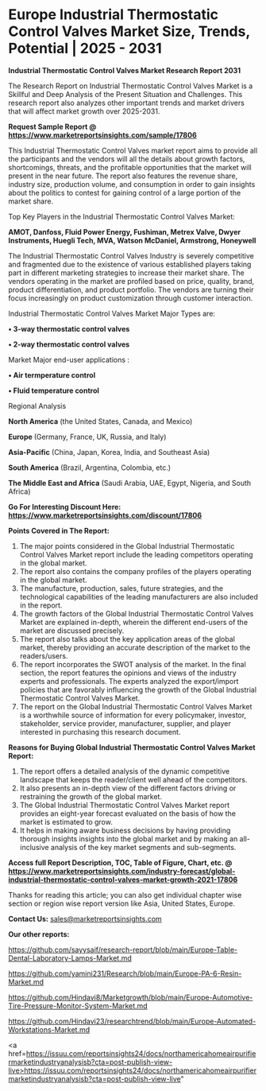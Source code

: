 # Europe Industrial Thermostatic Control Valves Market Size, Trends, Potential | 2025 - 2031

<strong>Industrial Thermostatic Control Valves Market Research Report 2031</strong>

The Research Report on Industrial Thermostatic Control Valves Market is a Skillful and Deep Analysis of the Present Situation and Challenges. This research report also analyzes other important trends and market drivers that will affect market growth over 2025-2031.

<strong>Request Sample Report @ <a href=https://www.marketreportsinsights.com/sample/17806>https://www.marketreportsinsights.com/sample/17806</a></strong>

This Industrial Thermostatic Control Valves market report aims to provide all the participants and the vendors will all the details about growth factors, shortcomings, threats, and the profitable opportunities that the market will present in the near future. The report also features the revenue share, industry size, production volume, and consumption in order to gain insights about the politics to contest for gaining control of a large portion of the market share.

Top Key Players in the Industrial Thermostatic Control Valves Market:

<strong>AMOT, Danfoss, Fluid Power Energy, Fushiman, Metrex Valve, Dwyer Instruments, Huegli Tech, MVA, Watson McDaniel, Armstrong, Honeywell</strong>

The Industrial Thermostatic Control Valves Industry is severely competitive and fragmented due to the existence of various established players taking part in different marketing strategies to increase their market share. The vendors operating in the market are profiled based on price, quality, brand, product differentiation, and product portfolio. The vendors are turning their focus increasingly on product customization through customer interaction.

Industrial Thermostatic Control Valves Market Major Types are:

<strong>• 3-way thermostatic control valves

• 2-way thermostatic control valves</strong>

Market Major end-user applications :

<strong>• Air termperature control

• Fluid temperature control</strong>

Regional Analysis

</u><strong><b>North America</b></strong> (the United States, Canada, and Mexico)

<strong><b>Europe </b></strong>(Germany, France, UK, Russia, and Italy)

<strong><b>Asia-Pacific</b></strong> (China, Japan, Korea, India, and Southeast Asia)

<strong><b>South America</b></strong> (Brazil, Argentina, Colombia, etc.)

<strong><b>The Middle East and Africa</b></strong> (Saudi Arabia, UAE, Egypt, Nigeria, and South Africa)

<strong>Go For Interesting Discount Here: <a href=https://www.marketreportsinsights.com/discount/17806>https://www.marketreportsinsights.com/discount/17806</a></strong>

<strong>Points Covered in The Report:</strong>
<ol>
  <li>The major points considered in the Global Industrial Thermostatic Control Valves Market report include the leading competitors operating in the global market.</li>
  <li>The report also contains the company profiles of the players operating in the global market.</li>
  <li>The manufacture, production, sales, future strategies, and the technological capabilities of the leading manufacturers are also included in the report.</li>
  <li>The growth factors of the Global Industrial Thermostatic Control Valves Market are explained in-depth, wherein the different end-users of the market are discussed precisely.</li>
  <li>The report also talks about the key application areas of the global market, thereby providing an accurate description of the market to the readers/users.</li>
  <li>The report incorporates the SWOT analysis of the market. In the final section, the report features the opinions and views of the industry experts and professionals. The experts analyzed the export/import policies that are favorably influencing the growth of the Global Industrial Thermostatic Control Valves Market.</li>
  <li>The report on the Global Industrial Thermostatic Control Valves Market is a worthwhile source of information for every policymaker, investor, stakeholder, service provider, manufacturer, supplier, and player interested in purchasing this research document.</li>
</ol>
<strong>Reasons for Buying Global Industrial Thermostatic Control Valves Market Report:</strong>

<ol>
  <li>The report offers a detailed analysis of the dynamic competitive landscape that keeps the reader/client well ahead of the competitors.</li>
  <li>It also presents an in-depth view of the different factors driving or restraining the growth of the global market.</li>
  <li>The Global Industrial Thermostatic Control Valves Market report provides an eight-year forecast evaluated on the basis of how the market is estimated to grow.</li>
  <li>It helps in making aware business decisions by having providing thorough insights insights into the global market and by making an all-inclusive analysis of the key market segments and sub-segments.</li>
</ol>
<strong>Access full Report Description, TOC, Table of Figure, Chart, etc. @ <a href=https://www.marketreportsinsights.com/industry-forecast/global-industrial-thermostatic-control-valves-market-growth-2021-17806>https://www.marketreportsinsights.com/industry-forecast/global-industrial-thermostatic-control-valves-market-growth-2021-17806</a></strong>


Thanks for reading this article; you can also get individual chapter wise section or region wise report version like Asia, United States, Europe.

<strong>Contact Us:</strong>
sales@marketreportsinsights.com

<strong>Our other reports:</strong>

<a href=https://github.com/sayysaif/research-report/blob/main/Europe-Table-Dental-Laboratory-Lamps-Market.md>https://github.com/sayysaif/research-report/blob/main/Europe-Table-Dental-Laboratory-Lamps-Market.md</a>

<a href=https://github.com/yamini231/Research/blob/main/Europe-PA-6-Resin-Market.md>https://github.com/yamini231/Research/blob/main/Europe-PA-6-Resin-Market.md</a>

<a href=https://github.com/Hindavi8/Marketgrowth/blob/main/Europe-Automotive-Tire-Pressure-Monitor-System-Market.md>https://github.com/Hindavi8/Marketgrowth/blob/main/Europe-Automotive-Tire-Pressure-Monitor-System-Market.md</a>

<a href=https://github.com/Hindavi23/researchtrend/blob/main/Europe-Automated-Workstations-Market.md>https://github.com/Hindavi23/researchtrend/blob/main/Europe-Automated-Workstations-Market.md</a>

<a href=https://issuu.com/reportsinsights24/docs/northamericahomeairpurifiermarketindustryanalysisb?cta=post-publish-view-live>https://issuu.com/reportsinsights24/docs/northamericahomeairpurifiermarketindustryanalysisb?cta=post-publish-view-live</a>"
